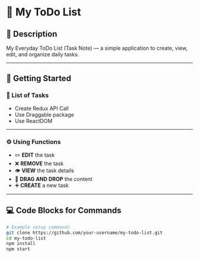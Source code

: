 # 📝 My ToDo List

## 📘 Description
My Everyday ToDo List (Task Note) — a simple application to create, view, edit, and organize daily tasks.

---

## 🚀 Getting Started

### 🧩 List of Tasks
* Create Redux API Call  
* Use Draggable package  
* Use ReactDOM  

---

### ⚙️ Using Functions
* ✏️ **EDIT** the task  
* ❌ **REMOVE** the task  
* 👁️ **VIEW** the task details  
* 🔀 **DRAG AND DROP** the content  
* ➕ **CREATE** a new task  

---

## 💻 Code Blocks for Commands

```bash
# Example setup commands
git clone https://github.com/your-username/my-todo-list.git
cd my-todo-list
npm install
npm start
